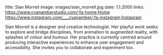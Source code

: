 title: Sian Morrell
image: images/sian_morrell.jpg
date: 1.1.2000
links: https://www.cyanamberstudio.com/;fa-home;Home
       https://www.instagram.com/___cyanamber/;fa-instagram;Instagram

Sian Morrell is a designer and creative technologist. Her playful work seeks to explore and bridge disciplines, from animation to augmented reality, with splashes of colour and humour. Her practice is currently centred around producing interactive experiences to enhance user engagement and accessibility. She invites you to collaborate and experiment too.
